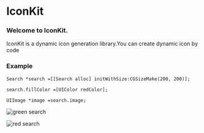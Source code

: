 # IconKit

### Welcome to IconKit.
IconKit is a dynamic icon generation library.You can create dynamic icon by code

### Example
`Search *search =[[Search alloc] initWithSize:CGSizeMake(200, 200)];`

`search.fillColor =[UIColor redColor];`

`UIImage *image =search.image;`

![green search]( https://dl.dropboxusercontent.com/s/voy5ox0rfadfbq3/green_search.png)

![red search]( https://dl.dropboxusercontent.com/s/qmu9af92w9k07he/search.png)

